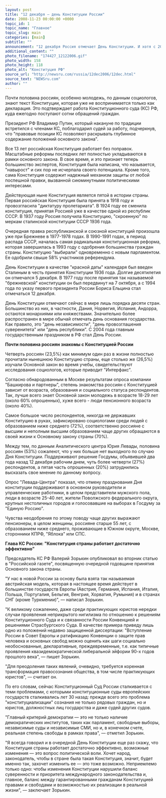 ```yaml
---
layout: post
title: "12 декабря — день Конституции России"
date: 2008-11-23 00:00:00 +0000
topic_id: 1
topic_name: "Главное"
topic_slug: main
categories: [main]
subtitle: ""
announcement: "12 декабря Россия отмечает День Конституции. И хотя с 2005 года он стал обычным рабочим днем, это не умаляет значения даты. Ровно 13 лет назад на общероссийском референдуме была принята Конституция, определившая новый облик страны. Она установила четкое разделение властей, легитимный механизм их смены, скрепила Федерацию и раздвинула россиянам горизонты прав и свобод, став по сути первым в истории страны основным законом прямого действия, отмечает ИТАР-ТАСС."
additional_content: ""
photo_filename: "174427_12122006.gif"
photo_width: 158
photo_height: 118
photo_alt: "Конституция РФ"
source_url: "http://newsru.com/russia/12dec2006/12dec.html"
source_text: "NEWSru.com"
author: ""
---
```

Почти половина россиян, особенно молодежь, по данным социологов, знают текст Конституции, которая уже не воспринимается только как декларация. Это подтверждает работа Конституционного суда (КС) РФ, куда ежегодно поступают сотни обращений граждан.

Президент РФ Владимир Путин, который накануне по традиции встретился с членами КС, поблагодарил судей за работу, подчеркнув, что "правовые позиции КС позволяют раскрывать глубинное содержание положений основного закона".

Все 13 лет российская Конституция работает без поправок. Масштабные реформы последних лет полностью укладываются в рамки основного закона. В свое время, и это признает теперь большинство экспертов, Конституция была написана, что называется, "навырост" и сих пор не исчерпала своего потенциала. Кроме того, сама Конституция содержит надежный механизм защиты от любой поспешной правки, вызванной сиюминутными политическими интересами.

Действующая ныне Конституция является пятой в истории страны. Первая российская Конституция была принята в 1918 году и провозгласила "диктатуру пролетариата". В 1924 году ее сменила конституция, принятая Россией уже в качестве одной из республик СССР. В 1937 году Россия получила Конституцию, "скроенную" по меркам сталинской конституции СССР 1936 года.

Очередная правка республиканской и союзной конституций произошла уже при Брежневе в 1977-1978 годах. В 1990-1991 годах, в период распада СССР, началась самая радикальная конституционная реформа, которая завершилась в 1993 году с одобрения большинства граждан страны. Конституцию "выбирали" одновременно с новым парламентом. Ее одобрили свыше 58% участников референдума.

День Конституции в качестве "красной даты" календаря был введен Сталиным в честь принятия Конституции 1936 года. Долгие десятилетия он отмечался 5 декабря. В 1977 году после принятия так называемой "брежневской" конституции он был передвинут на 7 октября, а с 1994 года по указу первого президента России Бориса Ельцина стал отмечаться 12 декабря.

День Конституции отмечают сейчас в мире лишь порядка десяти стран. Большинство из них, в частности, Дания, Норвегия, Испания, Андорра, остаются монархиями или княжествами. Значительно более распространен в мире обычай отмечать день основания государства. Как правило, это "день независимости", "день провозглашения суверенитета" или "день республики". С 2004 года главным государственным праздником в РФ стал День России.

<strong>Почти половина россиян знакомы с Конституцией России</strong>

Четверть россиян (23,5%) как минимум один раз в жизни полностью прочитали нынешнюю Конституцию страны, еще столько же (26,5%) изучали Основной закон во время учебы, свидетельствуют исследования социологов, которые приводит "Интерфакс".

Согласно обнародованным в Москве результатам опроса компании "Башкирова и партнеры", степень знакомства россиян с Конституцией зависит от возраста, образования и социального статуса респондентов. Так, лучше всего знает Основной закон молодежь в возрасте 18-29 лет (около 60% опрошенных), хуже всего - люди пенсионного возраста (около 40%).

Самое большое число респондентов, никогда не державших Конституцию в руках, зафиксировано социологами среди людей с образованием ниже среднего (72%), соответственно россияне с высшим и неполным высшим образованием чаще других обращаются в своей жизни к Основному закону страны (70%).

Между тем, по данным Аналитического центра Юрия Левады, половина россиян (53%) сожалеют, что у них больше нет выходного по случаю Дня Конституции. Поддерживают решение Госдумы, объявившей два года назад 12 декабря рабочим днем, чуть более четверти (27%) респондентов, а пятая часть опрошенных (20%) затруднились высказать свое мнение по данному вопросу.

Опрос "Левада-Центра" показал, что отмену празднования Дня конституции поддерживают в основном руководители и управленческие работники, в целом представители мужского пола, люди в возрасте 25-40 лет, жители Поволжского федерального округа, крупных нестоличных городов и голосовавшие на выборах в Госдуму за "Единую Россию".

Чувства неодобрения по этому поводу чаще других выражают пенсионеры, в целом женщины, россияне старше 55 лет, с образованием ниже среднего, проживающие в Южном округе, Москве, сторонники КПРФ, "Яблока" или СПС.

<strong>Глава КС России: "Конституция страны работает достаточно эффективно"</strong>

Председатель КС РФ Валерий Зорькин опубликовал во вторник статью в "Российской газете", посвященную очередной годовщине принятия Основного закона страны.

"У нас в новой России за основу была взята так называемая австрийская модель, которая в настоящее время действует в большинстве государств Европы (Австрия, Германия, Испания, Италия, Польша, Португалия, Бельгия, Венгрия, Хорватия, Румыния) и в странах СНГ (кроме Туркмении)", &mdash; написал Зорькин.

"К великому сожалению, даже среди практикующих юристов нередки случаи проявления неприкрытого нигилизма по отношению к решениям Конституционного Суда и к связанности России Конвенцией и решениями Страсбургского Суда. В качестве примера приведу лишь одно из положений недавно защищенной диссертации: "Вступление России в Совет Европы и ратификацию Конвенции о защите прав человека и основных свобод можно оценить как шаги социально необоснованные, декларативные, преждевременные, т.е. как типичные проявления квазидемократической либеральной эйфории 90-х годов прошлого века", &mdash; пишет Зорькин.

"Для преодоления таких явлений, очевидно, требуется коренная трансформация правосознания общества, в том числе практикующих юристов", &mdash; считает он.

По его словам, сейчас Конституционный Суд России сталкивается с теми проблемами, с которыми конституционные суды европейских государств сталкивались лет 30 назад: прежде всего это проблема "конституциализации" сознания не только рядовых граждан, но и юристов, должностных лиц государства и даже судей других судов.

"Главный критерий демократии &mdash; это не только наличие демократических институтов, таких как парламент, свободные выборы, независимые суды и независимые СМИ, но и, в конечном счете, реальная степень свободы в рамках права", &mdash; отметил Зорькин.

"Я всегда говорил и в очередной День Конституции еще раз скажу, что Конституция страны работает достаточно эффективно, возможные изменения &mdash; это вопрос политической воли. Хочет народ, законодатель, чтобы в стране была такая Конституция, значит, будет именно так, захочет изменить ее &mdash; это тоже возможно. Неприемлемо только одно: чтобы изменения Конституции нарушили баланс суверенности и приоритета международного законодательства и, главное, баланс между гарантированными гражданам Конституцией правами и свободами и возможностью их реализации в реальной жизни", &mdash; заключает Зорькин.
